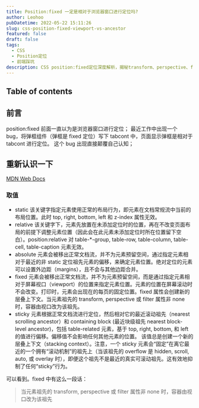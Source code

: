 ```yaml
---
title: Position:fixed 一定是相对于浏览器窗口进行定位吗?
author: Leohoo
pubDatetime: 2022-05-22 15:11:26
slug: css-position-fixed-viewport-vs-ancestor
featured: false
draft: false
tags:
  - CSS
  - Position定位
  - 前端踩坑
description: CSS position:fixed定位深度解析，揭秘transform、perspective、filter属性对fixed定位基准的影响机制。
---
```


## Table of contents

## 前言

position:fixed 前面一直以为是浏览器窗口进行定位；
最近工作中出现一个 bug，将弹框组件（弹框是 fixed 定位）写下 tabcont 中，页面显示弹框是相对于 tabcont 进行定位。
这个 bug 出现直接颠覆自己认知；

## 重新认识一下

[MDN Web Docs](https://developer.mozilla.org/zh-CN/docs/Web/CSS/position)

### 取值

- static
该关键字指定元素使用正常的布局行为，即元素在文档常规流中当前的布局位置。此时 top, right, bottom, left 和 z-index 属性无效。
- relative
该关键字下，元素先放置在未添加定位时的位置，再在不改变页面布局的前提下调整元素位置（因此会在此元素未添加定位时所在位置留下空白）。position:relative 对 table-\*-group, table-row, table-column, table-cell, table-caption 元素无效。
- absolute
元素会被移出正常文档流，并不为元素预留空间，通过指定元素相对于最近的非 static 定位祖先元素的偏移，来确定元素位置。绝对定位的元素可以设置外边距（margins），且不会与其他边距合并。
- fixed
元素会被移出正常文档流，并不为元素预留空间，而是通过指定元素相对于屏幕视口（viewport）的位置来指定元素位置。元素的位置在屏幕滚动时不会改变。打印时，元素会出现在的每页的固定位置。fixed 属性会创建新的层叠上下文。当元素祖先的 transform, perspective 或 filter 属性非 none 时，容器由视口改为该祖先。
- sticky
元素根据正常文档流进行定位，然后相对它的最近滚动祖先（nearest scrolling ancestor）和 containing block (最近块级祖先 nearest block-level ancestor)，包括 table-related 元素，基于 top, right, bottom, 和 left 的值进行偏移。偏移值不会影响任何其他元素的位置。
该值总是创建一个新的层叠上下文（stacking context）。注意，一个 sticky 元素会“固定”在离它最近的一个拥有“滚动机制”的祖先上（当该祖先的 overflow 是 hidden, scroll, auto, 或 overlay 时），即便这个祖先不是最近的真实可滚动祖先。这有效地抑制了任何“sticky”行为。

可以看到。fixed 中有这么一段话：

> 当元素祖先的 transform, perspective 或 filter 属性非 none 时，容器由视口改为该祖先
>
